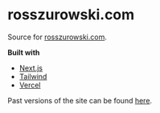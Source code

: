 # rosszurowski.com

Source for [rosszurowski.com](https://rosszurowski.com).

**Built with**

- [Next.js](https://nextjs.org)
- [Tailwind](https://tailwindcss.com)
- [Vercel](https://vercel.com)

Past versions of the site can be found [here](https://github.com/rosszurowski/rosszurowski.com/releases).
